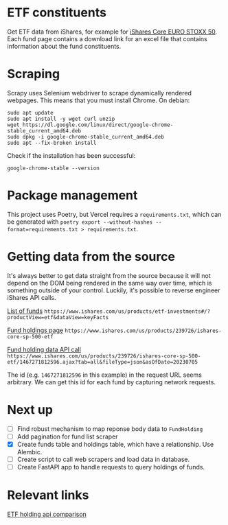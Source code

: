 # ETF constituents

Get ETF data from iShares, for example for [iShares Core EURO STOXX 50](https://www.ishares.com/uk/individual/en/products/251781/?referrer=tickerSearch). Each fund page contains a download link for an excel file that contains information about the fund constituents.

# Scraping

Scrapy uses Selenium webdriver to scrape dynamically rendered webpages. This means that you must install Chrome. On debian:

```
sudo apt update
sudo apt install -y wget curl unzip
wget https://dl.google.com/linux/direct/google-chrome-stable_current_amd64.deb
sudo dpkg -i google-chrome-stable_current_amd64.deb
sudo apt --fix-broken install
```

Check if the installation has been successful:

```
google-chrome-stable --version
```

# Package management

This project uses Poetry, but Vercel requires a `requirements.txt`, which can be generated with `poetry export --without-hashes --format=requirements.txt > requirements.txt`.

# Getting data from the source

It's always better to get data straight from the source because it will not depend on the DOM being rendered in the same way over time, which is something outside of your control. Luckily, it's possible to reverse engineer iShares API calls.

[List of funds](https://www.ishares.com/us/products/etf-investments#/?productView=etf&dataView=keyFacts)
`https://www.ishares.com/us/products/etf-investments#/?productView=etf&dataView=keyFacts`

[Fund holdings page](https://www.ishares.com/us/products/239726/ishares-core-sp-500-etf)
`https://www.ishares.com/us/products/239726/ishares-core-sp-500-etf`

[Fund holding data API call](https://www.ishares.com/us/products/239726/ishares-core-sp-500-etf/1467271812596.ajax?tab=all&fileType=json&asOfDate=20230705)
`https://www.ishares.com/us/products/239726/ishares-core-sp-500-etf/1467271812596.ajax?tab=all&fileType=json&asOfDate=20230705`

The id (e.g. `1467271812596` in this example) in the request URL seems arbitrary. We can get this id for each fund by capturing network requests.

# Next up

- [ ] Find robust mechanism to map reponse body data to `FundHolding`
- [ ] Add pagination for fund list scraper
- [x] Create funds table and holdings table, which have a relationship. Use Alembic.
- [ ] Create script to call web scrapers and load data in database.
- [ ] Create FastAPI app to handle requests to query holdings of funds.

# Relevant links

[ETF holding api comparison](https://datarade.ai/top-lists/best-etf-holdings-apis)
